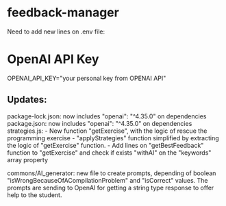 # feedback-manager

Need to add new lines on .env file:
# OpenAI API Key
OPENAI_API_KEY="your personal key from OPENAI API"

Updates:
--------
package-lock.json: now includes "openai": "^4.35.0" on dependencies
package.json: now includes "openai": "^4.35.0" on dependencies
strategies.js: 
    - New function "getExercise", with the logic of rescue the programming exercise
    - "applyStrategies" function simplified by extracting the logic of "getExercise" function.
    - Add lines on "getBestFeedback" function to "getExercise" and check if exists "withAI" on the "keywords" array property

commons/AI_generator: new file to create prompts, depending of boolean "isWrongBecauseOfACompilationProblem" and "isCorrect" values. The prompts are sending to OpenAI for getting a string type response to offer help to the student.